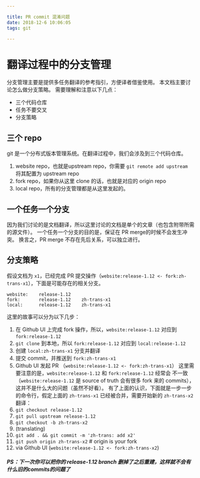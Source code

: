 ```yaml
---

title: PR commit 混淆问题
date: 2018-12-6 10:06:05
tags: git

---
```


# 翻译过程中的分支管理
 分支管理主要是提供多任务翻译的参考指引，方便译者借鉴使用。
本文档主要讨论怎么做分支策略。
 需要理解和注意以下几点：
- 三个代码仓库
- 任务不要交叉
- 分支策略
 ## 三个 repo
git 是一个分布式版本管理系统。在翻译过程中，我们会涉及到三个代码仓库。
1. website repo，也就是upstream repo，你需要 `git remote add upstream` 将其配置为 upstream repo
2. fork repo，如果你从这里 clone 的话，也就是对应的 origin repo
3. local repo，所有的分支管理都是从这里发起的。
 ## 一个任务一个分支
因为我们讨论的是文档翻译，所以这里讨论的文档是单个的文章（也包含附带所需的源文件）。
一个任务一个分支的目的是，保证在 PR merge的时候不会发生冲突。
换言之，PR merge 不存在先后关系，可以独立进行。
 ## 分支策略
 假设文档为 `x1`，已经完成 PR 提交操作（`website:release-1.12 <- fork:zh-trans-x1`），下面是可能存在的相关分支。
 ```
website:    release-1.12
fork:       release-1.12    zh-trans-x1
local:      release-1.12    zh-trans-x1
```
 这里的故事可以分为以下几步：
 1. 在 Github UI 上完成 fork 操作，所以，`website:release-1.12` 对应到 `fork:release-1.12`
2. `git clone` 到本地，所以 `fork:release-1.12` 对应到 `local:release-1.12`
3. 创建 `local:zh-trans-x1` 分支并翻译
4. 提交 commit，并推送到 `fork:zh-trans-x1`
5. Github UI 发起 PR （`website:release-1.12 <- fork:zh-trans-x1`）
 这里需要注意的是，`website:release-1.12` 和 `fork:release-1.12` 经常会
不一致（`website:release-1.12` 是 source of truth 会有很多 fork 来的 commits），
这并不是什么大的问题（虽然不好看）。
 有了上面的认识，下面就是一步一步的命令行，假定上面的 `zh-trans-x1` 已经被合并，需要开始新的 `zh-trans-x2` 翻译：
 1. `git checkout release-1.12`
2. `git pull upstream release-1.12`
3. `git checkout -b zh-trans-x2`
3. (translating)
4. `git add . && git commit -m 'zh-trans: add x2'`
5. `git push origin zh-trans-x2` # origin is your fork
6. via Github UI (`website:release-1.12 <- fork:zh-trans-x2`)

##### PS：下一次你可以把你的 release-1.12 branch 删掉了之后重建，这样就不会有什么旧的commits的问题了
